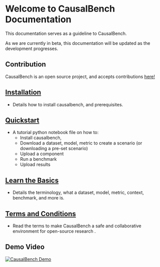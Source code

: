 # Welcome to CausalBench Documentation

This documentation serves as a guideline to CausalBench.

As we are currently in beta, this documentation will be updated as the development progresses.

## Contribution
CausalBench is an open source project, and accepts contributions [here!](https://github.com/EmitLab/CausalBench)

## [Installation](./install/)
- Details how to install causalbench, and prerequisites.

## [Quickstart](./quickstart/)
- A tutorial python notebook file on how to:
  - Install causalbench,
  - Download a dataset, model, metric to create a scenario (or downloading a pre-set scenario)
  - Upload a component
  - Run a benchmark
  - Upload results

## [Learn the Basics](./basics/)
- Details the terminology, what a dataset, model, metric, context, benchmark, and more is. 

## [Terms and Conditions](./terms/)
- Read the terms to make CausalBench a safe and collaborative environment for open-source research . 

## Demo Video

[![CausalBench Demo](https://res.cloudinary.com/marcomontalbano/image/upload/v1723336161/video_to_markdown/images/google-drive--1ichCZiSYtXG-4Q1DEVnW0pUR8nZLPo_W-c05b58ac6eb4c4700831b2b3070cd403.jpg)](https://drive.google.com/file/d/1ichCZiSYtXG-4Q1DEVnW0pUR8nZLPo_W/preview "CausalBench Demo")
